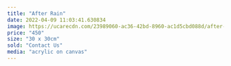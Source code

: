 ```yaml
---
title: "After Rain"
date: 2022-04-09 11:03:41.630834
image: https://ucarecdn.com/23989060-ac36-42bd-8960-ac1d5cbd088d/after-rain.jpg
price: "450"
size: "30 x 30cm"
sold: "Contact Us"
media: "acrylic on canvas"
---
```


